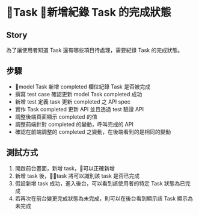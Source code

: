 # Task 新增紀錄 Task 的完成狀態

## Story

為了讓使用者知道 Task 還有哪些項目待處理，需要紀錄 Task 的完成狀態。

## 步驟

* model Task 新增 completed 欄位紀錄 Task 是否被完成
* 撰寫 test case 確認更新 model Task completed 成功
* 新增 test 定義 task 更新 completed 之 API spec
* 實作 Task completed 更新 API 並且透過 test 驗證 API
* 調整後端頁面顯示 completed 的值
* 調整前端針對 completed 的變動，呼叫完成的 API 
* 確認在前端調整的 completed 之變動，在後端看到的是相同的變動


## 測試方式

1. 開啟前台畫面，新增 task，可以正確新增
2. 新增 task 後，task 將可以識別該 task 是否已完成
3. 假設新增 task 成功，進入後台，可以看到該使用者的特定 Task 狀態為已完成
4. 若再次在前台變更完成狀態為未完成，則可以在後台看到顯示該 Task 顯示為未完成

